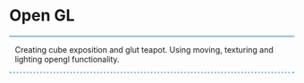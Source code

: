 <h1> Open GL</h1>
<div style="width:500px;
border-top:3px solid #9EC1D4;
border-bottom: dotted 3px #9EC1D4;
padding-left:10px">
<p>Creating cube exposition and glut teapot. Using moving, texturing and lighting opengl functionality.
  
